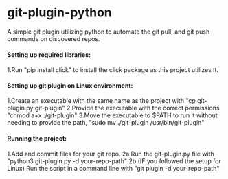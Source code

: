# git-plugin-python
A simple git plugin utilizing python to automate the git pull, and git push commands on discovered repos.

#### Setting up required libraries:
1.Run "pip install click" to install the click package as this project utilizes it.

#### Setting up git plugin on Linux environment:
1.Create an executable with the same name as the project with "cp git-plugin.py git-plugin"
2.Provide the executable with the correct permissions "chmod a+x ./git-plugin"
3.Move the executable to $PATH to run it without needing to provide the path, "sudo mv ./git-plugin /usr/bin/git-plugin"

#### Running the project:
1.Add and commit files for your git repo.
2a.Run the git-plugin.py file with "python3 git-plugin.py -d your-repo-path"
2b.(IF you followed the setup for Linux) Run the script in a command line with "git plugin -d your-repo-path"